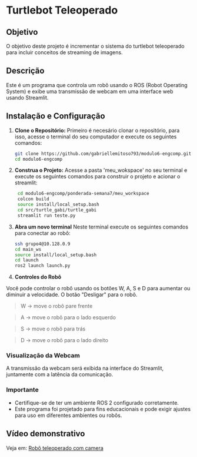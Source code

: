 # Turtlebot Teleoperado

## Objetivo

O objetivo deste projeto é incrementar o sistema do turtlebot teleoperado para incluir conceitos de streaming de imagens.

## Descrição

Este é um programa que controla um robô usando o ROS (Robot Operating System) e exibe uma transmissão de webcam em uma interface web usando Streamlit.

## Instalação e Configuração

1. **Clone o Repositório:**
Primeiro é necesário clonar o repositório, para isso, acesse o terminal do seu computador e execute os seguintes comandos:

   ```bash
   git clone https://github.com/gabriellemitoso793/modulo6-engcomp.git
   cd modulo6-engcomp
   ```
2. **Construa o Projeto:**
Acesse a pasta 'meu_wokspace' no seu terminal e execute os seguintes comandos para construir o projeto e acionar o streamlit:

   ```bash
    cd modulo6-engcomp/ponderada-semana7/meu_workspace
    colcon build
    source install/local_setup.bash
    cd src/turtle_gabi/turtle_gabi
    streamlit run teste.py
   ```

3. **Abra um novo terminal**
Neste terminal execute os seguintes comandos para conectar ao robô:
    ```bash
    ssh grupo4@10.128.0.9
    cd main_ws
    source install/local_setup.bash
    cd launch
    ros2 launch launch.py
    ```

4. **Controles do Robô**

Você pode controlar o robô usando os botões W, A, S e D para aumentar ou diminuir a velocidade. O botão "Desligar" para o robô.

> W -> move o robô pare frente

> A -> move o robô para o lado esquerdo

> S -> move o robô para trás

> D -> move o robô para o lado direito

### Visualização da Webcam

A transmissão da webcam será exibida na interface do Streamlit, juntamente com a latência da comunicação.

### Importante

- Certifique-se de ter um ambiente ROS 2 configurado corretamente.
- Este programa foi projetado para fins educacionais e pode exigir ajustes para uso em diferentes ambientes ou robôs.


## Vídeo demonstrativo

Veja em: [Robô teleoperado com camera](https://drive.google.com/file/d/1CENBOx_pwky-RGVbB5C539e63TeFmo7W/view?usp=sharing)
